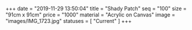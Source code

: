 +++
date = "2019-11-29 13:50:04"
title = "Shady Patch"
seq = "100"
size = "91cm x 91cm"
price = "1000"
material = "Acrylic on Canvas"
image = "images/IMG_1723.jpg"
statuses = [ "Current" ]
+++

